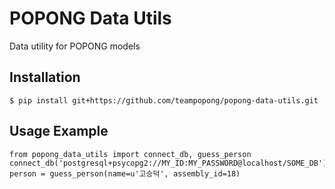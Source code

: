 # POPONG Data Utils

Data utility for POPONG models

## Installation

    $ pip install git+https://github.com/teampopong/popong-data-utils.git

## Usage Example

    from popong_data_utils import connect_db, guess_person
    connect_db('postgresql+psycopg2://MY_ID:MY_PASSWORD@localhost/SOME_DB')
    person = guess_person(name=u'고승덕', assembly_id=18)

